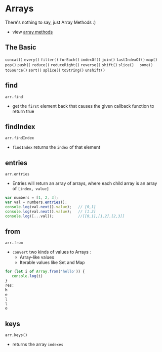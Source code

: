 # Arrays

There's nothing to say, just Array Methods :)  
- view [array methods](https://www.tutorialspoint.com/es6/es6_arrays.htm)

## The Basic
`concat()` `every()` `filter()` `forEach()` `indexOf()` `join()` `lastIndexOf()` `map()` `pop()` `push()` `reduce()` `reduceRight()` `reverse()` `shift()` `slice()` `	some()` `toSource()` `sort()` `splice()` `toString()` `unshift()` 


## find
`arr.find` 
- get the `first` element back that causes the given callback function to return true
## findIndex
`arr.findIndex`
- `findIndex` returns the `index` of that element
## entries
 `arr.entries` 
- Entries will return an array of arrays, where each child array is an array of `[index, value]`
``` ts
var numbers = [1, 2, 3]; 
var val = numbers.entries(); 
console.log(val.next().value);   // [0,1] 
console.log(val.next().value);   // [1.2] 
console.log([...val]);           //[[0,1],[1,2],[2,3]]
```
## from
`arr.from`  
- `convert` two kinds of values to Arrays :
  - Array-like values
  - Iterable values like Set and Map
``` js
for (let i of Array.from('hello')) { 
   console.log(i) 
}
res: 
h                               
e                               
l                               
l                               
o
```
## keys
`arr.keys()`
-  returns the array `indexes`